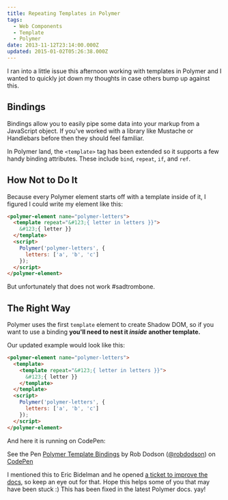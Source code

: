 ```yaml
---
title: Repeating Templates in Polymer
tags:
  - Web Components
  - Template
  - Polymer
date: 2013-11-12T23:14:00.000Z
updated: 2015-01-02T05:26:38.000Z
---
```


I ran into a little issue this afternoon working with templates in Polymer and I wanted to quickly jot down my thoughts in case others bump up against this.

## Bindings

Bindings allow you to easily pipe some data into your markup from a JavaScript object. If you've worked with a library like Mustache or Handlebars before then they should feel familiar.

In Polymer land, the `<template>` tag has been extended so it supports a few handy binding attributes. These include `bind`, `repeat`, `if`, and `ref`.

## How Not to Do It

Because every Polymer element starts off with a template inside of it, I figured I could write my element like this:

```html
<polymer-element name="polymer-letters">
  <template repeat="&#123;{ letter in letters }}">
    &#123;{ letter }}
  </template>
  <script>
    Polymer('polymer-letters', {
      letters: ['a', 'b', 'c']
    });
  </script>
</polymer-element>
```

But unfortunately that does not work #sadtrombone.

## The Right Way

Polymer uses the first `template` element to create Shadow DOM, so if you want to use a binding **you'll need to nest it *inside* another template.**

Our updated example would look like this:

```html
<polymer-element name="polymer-letters">
  <template>
    <template repeat="&#123;{ letter in letters }}">
      &#123;{ letter }}
    </template>
  </template>
  <script>
    Polymer('polymer-letters', {
      letters: ['a', 'b', 'c']
    });
  </script>
</polymer-element>
```

And here it is running on CodePen:

See the Pen [Polymer Template Bindings](http://codepen.io/robdodson/pen/wxrqf) by Rob Dodson ([@robdodson](http://codepen.io/robdodson)) on [CodePen](http://codepen.io)

I mentioned this to Eric Bidelman and he opened [a ticket to improve the docs](https://github.com/Polymer/docs/issues/191), so keep an eye out for that. Hope this helps some of you that may have been stuck :) This has been fixed in the latest Polymer docs. yay!
